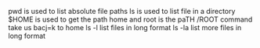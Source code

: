 pwd is used to list absolute file paths
ls is used to list file in a directory
$HOME is used to get the path home and root is the paTH /ROOT command take us bacj=k to home
ls -l list files in long format
ls -la list more files in long format
